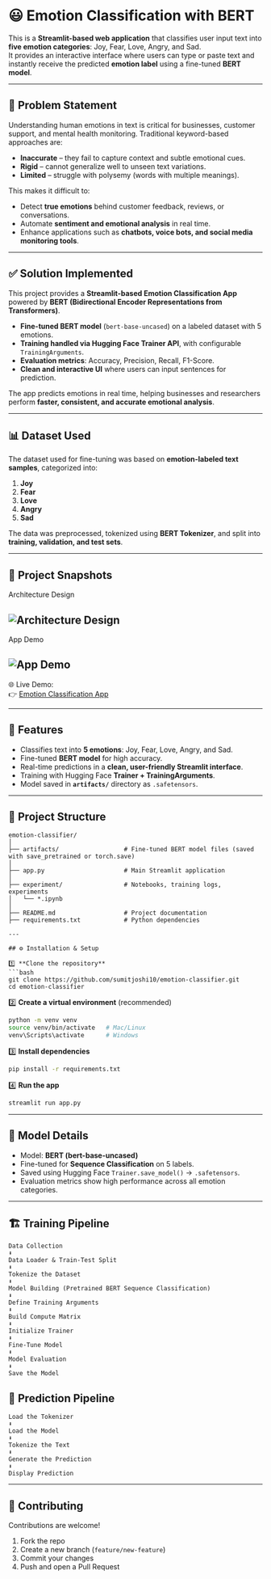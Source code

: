 # 😃 Emotion Classification with BERT

This is a **Streamlit-based web application** that classifies user input text into **five emotion categories**: Joy, Fear, Love, Angry, and Sad.  
It provides an interactive interface where users can type or paste text and instantly receive the predicted **emotion label** using a fine-tuned **BERT model**.  

---

## 🛑 Problem Statement

Understanding human emotions in text is critical for businesses, customer support, and mental health monitoring. Traditional keyword-based approaches are:  

- **Inaccurate** – they fail to capture context and subtle emotional cues.  
- **Rigid** – cannot generalize well to unseen text variations.  
- **Limited** – struggle with polysemy (words with multiple meanings).  

This makes it difficult to:  

- Detect **true emotions** behind customer feedback, reviews, or conversations.  
- Automate **sentiment and emotional analysis** in real time.  
- Enhance applications such as **chatbots, voice bots, and social media monitoring tools**.  

---

## ✅ Solution Implemented

This project provides a **Streamlit-based Emotion Classification App** powered by **BERT (Bidirectional Encoder Representations from Transformers)**.  

- **Fine-tuned BERT model** (`bert-base-uncased`) on a labeled dataset with 5 emotions.  
- **Training handled via Hugging Face Trainer API**, with configurable `TrainingArguments`.  
- **Evaluation metrics**: Accuracy, Precision, Recall, F1-Score.  
- **Clean and interactive UI** where users can input sentences for prediction.  

The app predicts emotions in real time, helping businesses and researchers perform **faster, consistent, and accurate emotional analysis**.  

---

## 📊 Dataset Used

The dataset used for fine-tuning was based on **emotion-labeled text samples**, categorized into:  

1. **Joy**  
2. **Fear**  
3. **Love**  
4. **Angry**  
5. **Sad**  

The data was preprocessed, tokenized using **BERT Tokenizer**, and split into **training, validation, and test sets**.  

---

## 📸 Project Snapshots

Architecture Design

![Architecture Design](Snapshot/Architecture_Picture.png)  
---

App Demo

![App Demo](Snapshot//App.png)  
---


🌐 Live Demo:  
👉 [Emotion Classification App](https://emotion-classifier-5.streamlit.app/)  

---

## 🚀 Features

- Classifies text into **5 emotions**: Joy, Fear, Love, Angry, and Sad.  
- Fine-tuned **BERT model** for high accuracy.  
- Real-time predictions in a **clean, user-friendly Streamlit interface**.  
- Training with Hugging Face **Trainer + TrainingArguments**.  
- Model saved in **`artifacts/`** directory as `.safetensors`.  

---

## 📂 Project Structure

```
emotion-classifier/
│
├── artifacts/                  # Fine-tuned BERT model files (saved with save_pretrained or torch.save)
│
├── app.py                      # Main Streamlit application
│
├── experiment/                 # Notebooks, training logs, experiments
│   └── *.ipynb
│
├── README.md                   # Project documentation
├── requirements.txt            # Python dependencies

---

## ⚙️ Installation & Setup

1️⃣ **Clone the repository**  
```bash
git clone https://github.com/sumitjoshi10/emotion-classifier.git
cd emotion-classifier
```  

2️⃣ **Create a virtual environment** (recommended)  
```bash
python -m venv venv
source venv/bin/activate   # Mac/Linux
venv\Scripts\activate      # Windows
```  

3️⃣ **Install dependencies**  
```bash
pip install -r requirements.txt
```  

4️⃣ **Run the app**  
```bash
streamlit run app.py
```  

---

## 🧠 Model Details

- Model: **BERT (bert-base-uncased)**  
- Fine-tuned for **Sequence Classification** on 5 labels.  
- Saved using Hugging Face `Trainer.save_model()` → `.safetensors`.  
- Evaluation metrics show high performance across all emotion categories.  

---


## 🏗️ Training Pipeline
```
Data Collection
⬇️
Data Loader & Train-Test Split
⬇️
Tokenize the Dataset
⬇️
Model Building (Pretrained BERT Sequence Classification)
⬇️
Define Training Arguments
⬇️
Build Compute Matrix
⬇️
Initialize Trainer
⬇️
Fine-Tune Model
⬇️
Model Evaluation
⬇️
Save the Model
```
## 🤖 Prediction Pipeline

```
Load the Tokenizer
⬇️
Load the Model
⬇️
Tokenize the Text
⬇️
Generate the Prediction
⬇️
Display Prediction
```

---

## 🤝 Contributing

Contributions are welcome!  

1. Fork the repo  
2. Create a new branch (`feature/new-feature`)  
3. Commit your changes  
4. Push and open a Pull Request  
